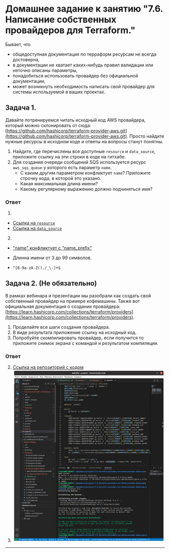 # Домашнее задание к занятию "7.6. Написание собственных провайдеров для Terraform."

Бывает, что 
* общедоступная документация по терраформ ресурсам не всегда достоверна,
* в документации не хватает каких-нибудь правил валидации или неточно описаны параметры,
* понадобиться использовать провайдер без официальной документации,
* может возникнуть необходимость написать свой провайдер для системы используемой в ваших проектах.   

## Задача 1. 
Давайте потренируемся читать исходный код AWS провайдера, который можно склонировать от сюда: 
[https://github.com/hashicorp/terraform-provider-aws.git](https://github.com/hashicorp/terraform-provider-aws.git).
Просто найдите нужные ресурсы в исходном коде и ответы на вопросы станут понятны.  


1. Найдите, где перечислены все доступные `resource` и `data_source`, приложите ссылку на эти строки в коде на 
гитхабе.   
2. Для создания очереди сообщений SQS используется ресурс `aws_sqs_queue` у которого есть параметр `name`. 
    * С каким другим параметром конфликтует `name`? Приложите строчку кода, в которой это указано.
    * Какая максимальная длина имени? 
    * Какому регулярному выражению должно подчиняться имя? 

### Ответ
1. 
- [Ссылка на `resource`](https://github.com/hashicorp/terraform-provider-aws/blob/6cec4a2446c8db1bc2b64bfbf3d67341e029a625/internal/provider/provider.go#L906)
- [Ссылка на `data_source`](https://github.com/hashicorp/terraform-provider-aws/blob/6cec4a2446c8db1bc2b64bfbf3d67341e029a625/internal/provider/provider.go#L423)

2.
- ["name" конфликтует с "name_prefix"](https://github.com/hashicorp/terraform-provider-aws/blob/6cec4a2446c8db1bc2b64bfbf3d67341e029a625/internal/service/sqs/queue.go#L87)

- Длинна имени от 3 до 99 символов.

- `^[0-9a-zA-Z()./_\-]+$`
    
## Задача 2. (Не обязательно) 
В рамках вебинара и презентации мы разобрали как создать свой собственный провайдер на примере кофемашины. 
Также вот официальная документация о создании провайдера: 
[https://learn.hashicorp.com/collections/terraform/providers](https://learn.hashicorp.com/collections/terraform/providers).

1. Проделайте все шаги создания провайдера.
2. В виде результата приложение ссылку на исходный код.
3. Попробуйте скомпилировать провайдер, если получится то приложите снимок экрана с командой и результатом компиляции.   

### Ответ

2. [Ссылка на репозиторий с кодом](https://github.com/roman-serdyukov/terraform-provider-hashicups/tree/implement-delete)
3. ![Image alt](https://github.com/roman-serdyukov/devops-netology/blob/main/homework/07-terraform-06-providers/screenshots/7.6.2.Terraform-providers_1.png)


---
